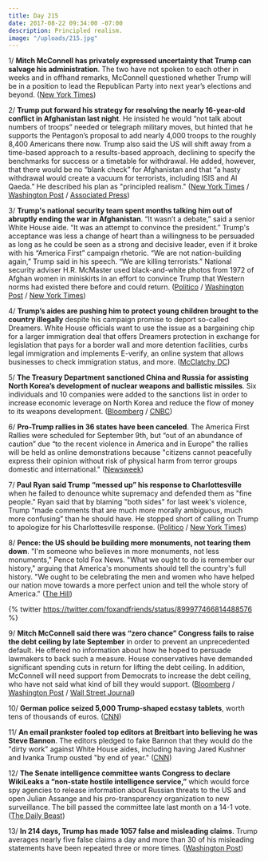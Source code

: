 ```yaml
---
title: Day 215
date: 2017-08-22 09:34:00 -07:00
description: Principled realism.
image: "/uploads/215.jpg"
---
```


1/ **Mitch McConnell has privately expressed uncertainty that Trump can salvage his administration**. The two have not spoken to each other in weeks and in offhand remarks, McConnell questioned whether Trump will be in a position to lead the Republican Party into next year’s elections and beyond. ([New York Times](https://www.nytimes.com/2017/08/22/us/politics/mitch-mcconnell-trump.html))

2/ **Trump put forward his strategy for resolving the nearly 16-year-old conflict in Afghanistan last night**. He insisted he would “not talk about numbers of troops” needed or telegraph military moves, but hinted that he supports the Pentagon’s proposal to add nearly 4,000 troops to the roughly 8,400 Americans there now. Trump also said the US will shift away from a time-based approach to a results-based approach, declining to specify the benchmarks for success or a timetable for withdrawal. He added, however, that there would be no “blank check” for Afghanistan and that “a hasty withdrawal would create a vacuum for terrorists, including ISIS and Al Qaeda.” He described his plan as "principled realism." ([New York Times](https://www.nytimes.com/2017/08/21/world/asia/afghanistan-troops-trump.html?_r=1) / [Washington Post](https://www.washingtonpost.com/news/the-fix/wp/2017/08/22/trump-wants-an-unlimited-troop-increase-in-afghanistan-hes-going-to-need-congresss-help/) / [Associated Press](https://apnews.com/9ef9e3509cbb483eb7bba56d052f0efa/Trump-vows-continued-fight-in-Afghanistan;-reversing-stance))

3/ **Trump's national security team spent months talking him out of abruptly ending the war in Afghanistan**. “It wasn’t a debate,” said a senior White House aide. “It was an attempt to convince the president.” Trump's acceptance was less a change of heart than a willingness to be persuaded as long as he could be seen as a strong and decisive leader, even if it broke with his “America First” campaign rhetoric. “We are not nation-building again,” Trump said in his speech. “We are killing terrorists.” National security adviser H.R. McMaster used black-and-white photos from 1972 of Afghan women in miniskirts in an effort to convince Trump that Western norms had existed there before and could return. ([Politico](http://www.politico.com/story/2017/08/22/trump-afghanistan-generals-241886) / [Washington Post](https://www.washingtonpost.com/politics/its-a-hard-problem-inside-trumps-decision-to-send-more-troops-to-afghanistan/2017/08/21/14dcb126-868b-11e7-a94f-3139abce39f5_story.html) / [New York Times](https://www.nytimes.com/2017/08/21/world/asia/trump-afghanistan.html))

4/ **Trump’s aides are pushing him to protect young children brought to the country illegally** despite his campaign promise to deport so-called Dreamers. White House officials want to use the issue as a bargaining chip for a larger immigration deal that offers Dreamers protection in exchange for legislation that pays for a border wall and more detention facilities, curbs legal immigration and implements E-verify, an online system that allows businesses to check immigration status, and more. ([McClatchy DC](http://www.mcclatchydc.com/news/politics-government/white-house/article168425547.html))

5/ **The Treasury Department sanctioned China and Russia for assisting North Korea’s development of nuclear weapons and ballistic missiles**. Six individuals and 10 companies were added to the sanctions list in order to increase economic leverage on North Korea and reduce the flow of money to its weapons development. ([Bloomberg](https://www.bloomberg.com/news/articles/2017-08-22/treasury-sanctions-russian-chinese-companies-over-north-korea) / [CNBC](https://www.cnbc.com/2017/08/22/treasury-unveils-new-sanctions-on-chinese-russian-entities-in-push-to-pressure-north-korea.html))

6/ **Pro-Trump rallies in 36 states have been canceled**. The America First Rallies were scheduled for September 9th, but “out of an abundance of caution” due “to the recent violence in America and in Europe" the rallies will be held as online demonstrations because "citizens cannot peacefully express their opinion without risk of physical harm from terror groups domestic and international." ([Newsweek](http://www.newsweek.com/alt-right-america-first-rallies-move-online-after-boston-free-speech-protest-653372))

7/ **Paul Ryan said Trump “messed up” his response to Charlottesville** when he failed to denounce white supremacy and defended them as "fine people." Ryan said that by blaming "both sides" for last week's violence, Trump “made comments that are much more morally ambiguous, much more confusing” than he should have. He stopped short of calling on Trump to apologize for his Charlottesville response. ([Politico](http://www.politico.com/story/2017/08/21/paul-ryan-trump-charlottesville-townhall-241879) / [New York Times](https://www.nytimes.com/2017/08/21/us/politics/speaker-paul-ryan.html))

8/ **Pence: the US should be building more monuments, not tearing them down**. "I'm someone who believes in more monuments, not less monuments," Pence told Fox News. "What we ought to do is remember our history," arguing that America's monuments should tell the country's full history. "We ought to be celebrating the men and women who have helped our nation move towards a more perfect union and tell the whole story of America." ([The Hill](http://thehill.com/homenews/administration/347444-pence-on-confederate-statue-controversy-im-someone-who-believes-in))

{% twitter https://twitter.com/foxandfriends/status/899977466814488576 %}

9/ **Mitch McConnell said there was “zero chance” Congress fails to raise the debt ceiling by late September** in order to prevent an unprecedented default. He offered no information about how he hoped to persuade lawmakers to back such a measure. House conservatives have demanded significant spending cuts in return for lifting the debt ceiling. In addition, McConnell will need support from Democrats to increase the debt ceiling, who have not said what kind of bill they would support. ([Bloomberg](https://www.bloomberg.com/news/articles/2017-08-21/mcconnell-promises-debt-limit-hike-as-mnuchin-urges-quick-action) / [Washington Post](https://www.washingtonpost.com/news/wonk/wp/2017/08/21/mcconnell-says-zero-chance-congress-will-fail-to-raise-debt-ceiling/) / [Wall Street Journal](https://www.wsj.com/articles/mitch-mcconnell-zero-chance-u-s-fails-to-raise-debt-ceiling-1503336757))

10/ **German police seized 5,000 Trump-shaped ecstasy tablets**, worth tens of thousands of euros. ([CNN](http://www.cnn.com/2017/08/22/europe/germany-trump-ecstasy-pills/index.html))

11/ **An email prankster fooled top editors at Breitbart into believing he was Steve Bannon**. The editors pledged to fake Bannon that they would do the "dirty work" against White House aides, including having Jared Kushner and Ivanka Trump ousted "by end of year." ([CNN](http://money.cnn.com/2017/08/22/media/breitbart-prank-emails/index.html))

12/ **The Senate intelligence committee wants Congress to declare WikiLeaks a “non-state hostile intelligence service,”** which would force spy agencies to release information about Russian threats to the US and open Julian Assange and his pro-transparency organization to new surveillance. The bill passed the committee late last month on a 14-1 vote. ([The Daily Beast](http://www.thedailybeast.com/senators-try-to-force-trump-admin-to-declare-wikileaks-a-hostile-spy-service))

13/ **In 214 days, Trump has made 1057 false and misleading claims**. Trump averages nearly five false claims a day and more than 30 of his misleading statements have been repeated three or more times. ([Washington Post](https://www.washingtonpost.com/graphics/politics/trump-claims-database/))